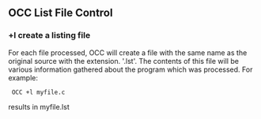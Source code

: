 ## OCC List File Control

### +l    create a listing file 
 
   For each file processed, OCC will create a file with the same name as the original source with the extension.  '.lst'.  The contents of this file will be various information gathered about the program which was processed.  For example:
 
     OCC +l myfile.c
 
   results in myfile.lst